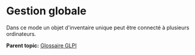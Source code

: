 Gestion globale
===============

Dans ce mode un objet d'inventaire unique peut être connecté à plusieurs
ordinateurs.

**Parent topic:** [Glossaire GLPI](../../glpi/glossary.html)
